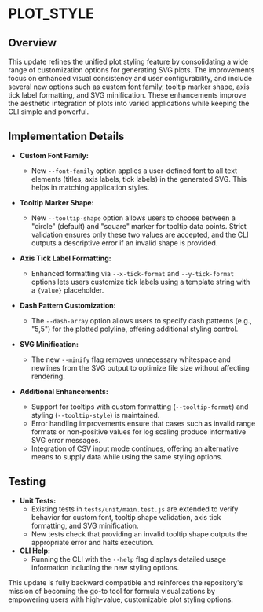 # PLOT_STYLE

## Overview
This update refines the unified plot styling feature by consolidating a wide range of customization options for generating SVG plots. The improvements focus on enhanced visual consistency and user configurability, and include several new options such as custom font family, tooltip marker shape, axis tick label formatting, and SVG minification. These enhancements improve the aesthetic integration of plots into varied applications while keeping the CLI simple and powerful.

## Implementation Details
- **Custom Font Family:**
  - New `--font-family` option applies a user-defined font to all text elements (titles, axis labels, tick labels) in the generated SVG. This helps in matching application styles.

- **Tooltip Marker Shape:**
  - New `--tooltip-shape` option allows users to choose between a "circle" (default) and "square" marker for tooltip data points. Strict validation ensures only these two values are accepted, and the CLI outputs a descriptive error if an invalid shape is provided.

- **Axis Tick Label Formatting:**
  - Enhanced formatting via `--x-tick-format` and `--y-tick-format` options lets users customize tick labels using a template string with a `{value}` placeholder.

- **Dash Pattern Customization:**
  - The `--dash-array` option allows users to specify dash patterns (e.g., "5,5") for the plotted polyline, offering additional styling control.

- **SVG Minification:**
  - The new `--minify` flag removes unnecessary whitespace and newlines from the SVG output to optimize file size without affecting rendering.

- **Additional Enhancements:**
  - Support for tooltips with custom formatting (`--tooltip-format`) and styling (`--tooltip-style`) is maintained.
  - Error handling improvements ensure that cases such as invalid range formats or non-positive values for log scaling produce informative SVG error messages.
  - Integration of CSV input mode continues, offering an alternative means to supply data while using the same styling options.

## Testing
- **Unit Tests:**
  - Existing tests in `tests/unit/main.test.js` are extended to verify behavior for custom font, tooltip shape validation, axis tick formatting, and SVG minification.
  - New tests check that providing an invalid tooltip shape outputs the appropriate error and halts execution.
- **CLI Help:**
  - Running the CLI with the `--help` flag displays detailed usage information including the new styling options.

This update is fully backward compatible and reinforces the repository's mission of becoming the go-to tool for formula visualizations by empowering users with high-value, customizable plot styling options.